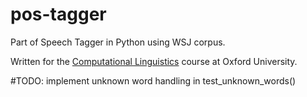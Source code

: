 # pos-tagger
Part of Speech Tagger in Python using WSJ corpus.

Written for the [Computational Linguistics](https://www.cs.ox.ac.uk/teaching/courses/2015-2016/compling/) course at Oxford University.

#TODO: implement unknown word handling in test_unknown_words()
